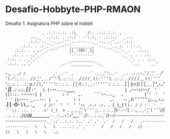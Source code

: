 # Desafio-Hobbyte-PHP-RMAON
Desafio 1. Asignatura PHP sobre el hobbit


                    . .:.:.:.:. .:\     /:. .:.:.:.:. ,
               .-._  `..:.:. . .:.:`- -':.:. . .:.:.,'  _.-.
              .:.:.`-._`-._..-''_...---..._``-.._.-'_.-'.:.:.
           .:.:. . .:_.`' _..-''._________,``-.._ `.._:. . .:.:.
        .:.:. . . ,-'_.-''      ||_-(O)-_||      ``-._`-. . . .:.:.
       .:. . . .,'_.'           '---------'           `._`.. . . .:.
     :.:. . . ,','               _________               `.`. . . .:.:
    `.:.:. .,','            _.-''_________``-._            `._.     _.'
  -._  `._./ /            ,'_.-'' ,       ``-._`.          ,' '`:..'  _.-
 .:.:`-.._' /           ,','                   `.`.       /'  '  \\.-':.:.
 :.:. . ./ /          ,','               ,       `.`.    / '  '  '\\. .:.:
:.:. . ./ /          / /    ,                      \ \  :  '  '  ' \\. .:.:
.:. . ./ /          / /            ,          ,     \ \ :  '  '  ' '::. .:.
:. . .: :    o     / /                               \ ;'  '  '  ' ':: . .:
.:. . | |   /_\   : :     ,                      ,    : '  '  '  ' ' :: .:.
:. . .| |  ((<))  | |,          ,       ,             |\'__',-._.' ' ||. .:
.:.:. | |   `-'   | |---....____                      | ,---\/--/  ' ||:.:.
------| |         : :    ,.     ```--..._   ,         |''  '  '  ' ' ||----
_...--. |  ,       \ \             ,.    `-._     ,  /: '  '  '  ' ' ;;..._
:.:. .| | -O-       \ \    ,.                `._    / /:'  '  '  ' ':: .:.:
.:. . | |_(`__       \ \                        `. / / :'  '  '  ' ';;. .:.
:. . .<' (_)  `>      `.`.          ,.    ,.     ,','   \  '  '  ' ;;. . .:
.:. . |):-.--'(         `.`-._  ,.           _,-','      \ '  '  '//| . .:.
:. . .;)()(__)(___________`-._`-.._______..-'_.-'_________\'  '  //_:. . .:
.:.:,' \/\/--\/--------------------------------------------`._',;'`. `.:.:.
:.,' ,' ,'  ,'  /   /   /   ,-------------------.   \   \   \  `. `.`. `..:
,' ,'  '   /   /   /   /   //                   \\   \   \   \   \  ` `..:.
